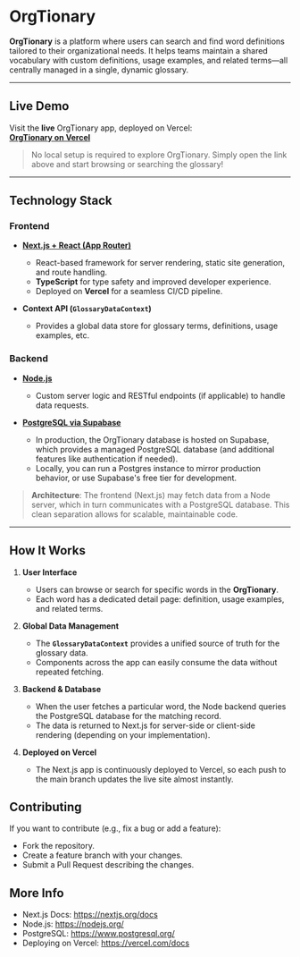 # OrgTionary

**OrgTionary** is a platform where users can search and find word definitions tailored to their organizational needs. It helps teams maintain a shared vocabulary with custom definitions, usage examples, and related terms—all centrally managed in a single, dynamic glossary.

---

## Live Demo

Visit the **live** OrgTionary app, deployed on Vercel:  
[**OrgTionary on Vercel**](https://orgtionary-frontend.vercel.app/)  

>No local setup is required to explore OrgTionary. Simply open the link above and start browsing or searching the glossary!

---

## Technology Stack

### Frontend

- **[Next.js + React (App Router)](https://nextjs.org/)**  
  - React-based framework for server rendering, static site generation, and route handling.  
  - **TypeScript** for type safety and improved developer experience.  
  - Deployed on **Vercel** for a seamless CI/CD pipeline.

- **Context API (`GlossaryDataContext`)**  
  - Provides a global data store for glossary terms, definitions, usage examples, etc.

### Backend

- **[Node.js](https://nodejs.org/)**  
  - Custom server logic and RESTful endpoints (if applicable) to handle data requests.

- **[PostgreSQL via Supabase](https://supabase.com/)**  
  - In production, the OrgTionary database is hosted on Supabase, which provides a managed PostgreSQL database (and additional features like authentication if needed).
  - Locally, you can run a Postgres instance to mirror production behavior, or use Supabase's free tier for development.

>**Architecture**: The frontend (Next.js) may fetch data from a Node server, which in turn communicates with a PostgreSQL database. This clean separation allows for scalable, maintainable code.

---

## How It Works

1. **User Interface**  
   - Users can browse or search for specific words in the **OrgTionary**.  
   - Each word has a dedicated detail page: definition, usage examples, and related terms.

2. **Global Data Management**  
   - The **`GlossaryDataContext`** provides a unified source of truth for the glossary data.  
   - Components across the app can easily consume the data without repeated fetching.

3. **Backend & Database**  
   - When the user fetches a particular word, the Node backend queries the PostgreSQL database for the matching record.  
   - The data is returned to Next.js for server-side or client-side rendering (depending on your implementation).

4. **Deployed on Vercel**  
   - The Next.js app is continuously deployed to Vercel, so each push to the main branch updates the live site almost instantly.

## Contributing
If you want to contribute (e.g., fix a bug or add a feature):

- Fork the repository.
- Create a feature branch with your changes.
- Submit a Pull Request describing the changes.

## More Info
- Next.js Docs: https://nextjs.org/docs
- Node.js: https://nodejs.org/
- PostgreSQL: https://www.postgresql.org/
- Deploying on Vercel: https://vercel.com/docs